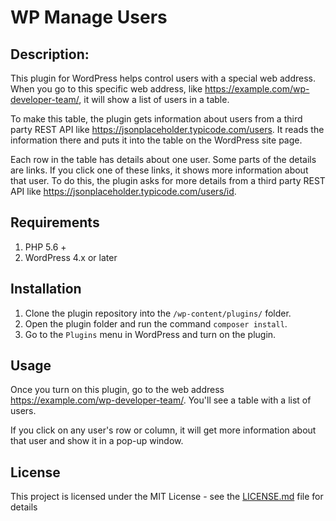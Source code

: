 # WP Manage Users

## Description:
This plugin for WordPress helps control users with a special web address. When you go to this specific web address, like https://example.com/wp-developer-team/, it will show a list of users in a table.

To make this table, the plugin gets information about users from a third party REST API like https://jsonplaceholder.typicode.com/users. It reads the information there and puts it into the table on the WordPress site page.

Each row in the table has details about one user.
Some parts of the details are links.
If you click one of these links, it shows more information about that user.
To do this, the plugin asks for more details from  a third party REST API like https://jsonplaceholder.typicode.com/users/id.


## Requirements
1. PHP 5.6 +
2. WordPress 4.x or later

## Installation
1. Clone the plugin repository into the `/wp-content/plugins/` folder. 
2. Open the plugin folder and run the command `composer install`. 
3. Go to the `Plugins` menu in WordPress and turn on the plugin.

## Usage
Once you turn on this plugin, go to the web address https://example.com/wp-developer-team/. You'll see a table with a list of users.

If you click on any user's row or column, it will get more information about that user and show it in a pop-up window.


## License
This project is licensed under the MIT License - see the [LICENSE.md](LICENSE) file for details


